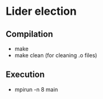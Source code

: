 # Lider election

## Compilation

- make
- make clean (for cleaning .o files)

## Execution

- mpirun -n 8 main
